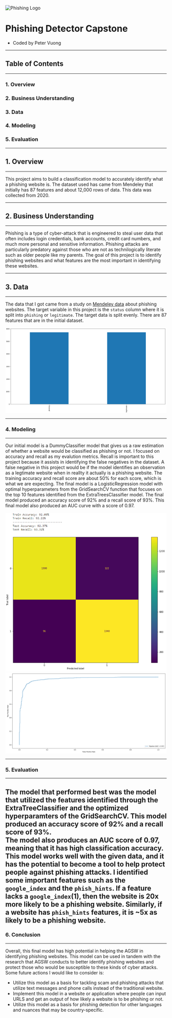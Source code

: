 ![Phishing Logo](https://dynasis.com/wp-content/uploads/2019/03/phishing2.jpg)
# Phishing Detector Capstone
- Coded by Peter Vuong

---
## Table of Contents
---
### 1. Overview
### 2. Business Understanding
### 3. Data
### 4. Modeling
### 5. Evaluation

---
## 1. Overview
---
This project aims to build a classification model to accurately identify what a phishing website is. The dataset used has came from Mendeley that initially has 87 features and about 12,000 rows of data. This data was collected from 2020.

---
## 2. Business Understanding
---
Phishing is a type of cyber-attack that is engineered to steal user data that often includes login credentials, bank accounts, credit card numbers, and much more personal and sensitive information. Phishing attacks are particularly predatory against those who are not as technilogically literate such as older people like my parents. The goal of this project is to identify phishing websites and what features are the most important in identifying these websites.

---
## 3. Data
---
The data that I got came from a study on [Mendeley data](https://data.mendeley.com/datasets/c2gw7fy2j4/3) about phishing websites. The target variable in this project is the `status` column where it is split into `phishing` or `legitimate`. The target data is split evenly. There are 87 features that are in the initial dataset.

![phishing data bar graph](images/phishing%20data.png)

---
### 4. Modeling
---
Our initial model is a DummyClassifier model that gives us a raw estimation of whether a website would be classified as phishing or not. I focused on accuracy and recall as my evalution metrics. Recall is important to this project because it assists in identifying the false negatives in the dataset. A false negative in this project would be if the model identifies an observation as a legtimate website when in reallty it actually is a phishing website. The training accuracy and recall score are about 50% for each score, which is what we are expecting. The final model is a LogisticRegression model with optimal hyperparameters from the GridSearchCV function that focuses on the top 10 features identified from the ExtraTreesClassifier model. The final model produced an accuracy score of 92% and a recall score of 93%. This final model also produced an AUC curve with a score of 0.97.

![Final Model](images/finalmetrics.png)
![Final AUC](images/finalAUC.png)

---
### 5. Evaluation
---
The model that performed best was the model that utilized the features identified through the ExtraTreeClassifier and the optimized hyperparamters of the GridSearchCV. This model produced an accuracy score of **92%** and a recall score of **93%**. <br>
The model also produces an AUC score of **0.97**, meaning that it has high classification accuracy. <br>
This model works well with the given data, and it has the potential to become a tool to help protect people against phishing attacks. 
I identified some important features such as the `google_index` and the `phish_hints`. If a feature lacks a `google_index`(1), then the website is 20x more likely to be a phishing website. Similarly, if a website has `phish_hints` features, it is ~5x as likely to be a phishing website.
---
### 6. Conclusion
---
Overall, this final model has high potential in helping the AGSW in identifying phishing websites. This model can be used in tandem with the research that AGSW conducts to better identify phishing websites and protect those who would be susceptible to these kinds of cyber attacks.<br>
Some future actions I would like to consider is:
- Utilize this model as a basis for tackling scam and phishing attacks that utilize text messages and phone calls instead of the traditional website.
- Implement this model in a website or application where people can input URLS and get an output of how likely a website is to be phishing or not.
- Utilize this model as a basis for phishing detection for other languages and nuances that may be country-specific.

